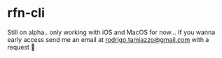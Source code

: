 # rfn-cli

Still on alpha.. only working with iOS and MacOS for now... 
If you wanna early access send me an email at <rodrigo.tamiazzo@gmail.com> with a request 👋

